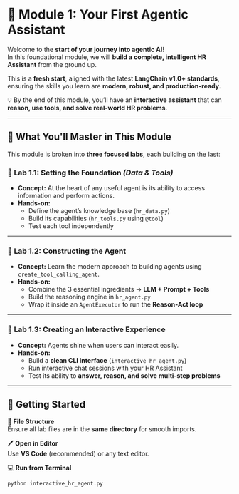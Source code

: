 # 🤖 Module 1: Your First Agentic Assistant  

Welcome to the **start of your journey into agentic AI**!  
In this foundational module, we will **build a complete, intelligent HR Assistant** from the ground up.  

This is a **fresh start**, aligned with the latest **LangChain v1.0+ standards**, ensuring the skills you learn are **modern, robust, and production-ready**.  

💡 By the end of this module, you’ll have an **interactive assistant** that can **reason, use tools, and solve real-world HR problems**.  

---

## 🧠 What You'll Master in This Module  

This module is broken into **three focused labs**, each building on the last:  

### 🔹 Lab 1.1: Setting the Foundation *(Data & Tools)*  
- **Concept:** At the heart of any useful agent is its ability to access information and perform actions.  
- **Hands-on:**  
  - Define the agent’s knowledge base (`hr_data.py`)  
  - Build its capabilities (`hr_tools.py` using `@tool`)  
  - Test each tool independently  

---

### 🔹 Lab 1.2: Constructing the Agent  
- **Concept:** Learn the modern approach to building agents using `create_tool_calling_agent`.  
- **Hands-on:**  
  - Combine the 3 essential ingredients → **LLM + Prompt + Tools**  
  - Build the reasoning engine in `hr_agent.py`  
  - Wrap it inside an `AgentExecutor` to run the **Reason-Act loop**  

---

### 🔹 Lab 1.3: Creating an Interactive Experience  
- **Concept:** Agents shine when users can interact easily.  
- **Hands-on:**  
  - Build a **clean CLI interface** (`interactive_hr_agent.py`)  
  - Run interactive chat sessions with your HR Assistant  
  - Test its ability to **answer, reason, and solve multi-step problems**  

---

## 🚀 Getting Started  

📂 **File Structure**  
Ensure all lab files are in the **same directory** for smooth imports.  

🖊 **Open in Editor**  
Use **VS Code** (recommended) or any text editor.  

💻 **Run from Terminal**  
```bash
python interactive_hr_agent.py
